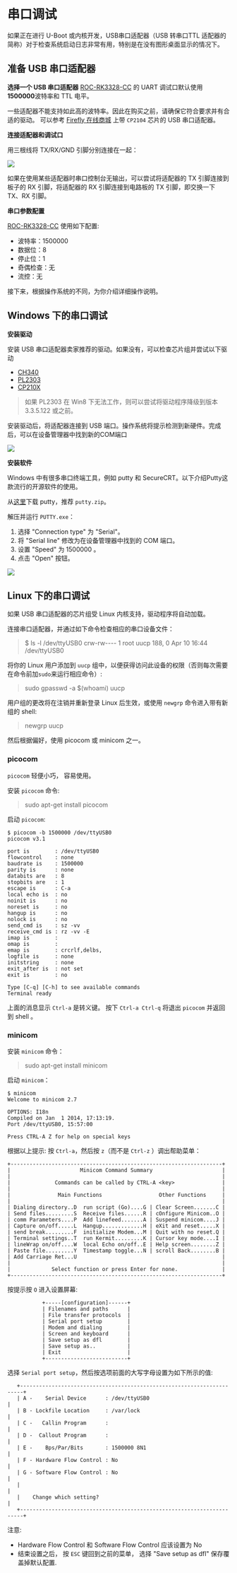 # 串口调试

如果正在进行 U-Boot 或内核开发，USB串口适配器（USB 转串口TTL 适配器的简称）对于检查系统启动日志非常有用，特别是在没有图形桌面显示的情况下。

## 准备 USB 串口适配器

**选择一个 USB 串口适配器** 
[ROC-RK3328-CC] 的 UART 调试口默认使用**1500000**波特率和 TTL 电平。

一些适配器不能支持如此高的波特率。因此在购买之前，请确保它符合要求并有合适的驱动。 可以参考 [Firefly 在线商城](http://shop.t-firefly.com/goods.php?id=32) 上带  `CP2104` 芯片的 USB 串口适配器。

**连接适配器和调试口**

用三根线将 TX/RX/GND 引脚分别连接在一起：

![](img/debug_con.png)

如果在使用某些适配器时串口控制台无输出，可以尝试将适配器的 TX 引脚连接到板子的 RX 引脚，将适配器的 RX 引脚连接到电路板的 TX 引脚，即交换一下 TX、RX 引脚。

**串口参数配置**

[ROC-RK3328-CC] 使用如下配置:

- 波特率：1500000
- 数据位：8
- 停止位：1
- 奇偶检查：无
- 流控：无

接下来，根据操作系统的不同，为你介绍详细操作说明。

## Windows 下的串口调试

**安装驱动**

安装 USB 串口适配器卖家推荐的驱动。如果没有，可以检查芯片组并尝试以下驱动
 - [CH340](http://www.wch.cn/downloads.php?name=pro&proid=5)
 - [PL2303](http://www.prolific.com.tw/US/ShowProduct.aspx?pcid=41)
 - [CP210X](http://www.silabs.com/products/mcu/pages/usbtouartbridgevcpdrivers.aspx)

> 如果 PL2303 在 Win8 下无法工作，则可以尝试将驱动程序降级到版本 3.3.5.122 或之前。

安装驱动后，将适配器连接到 USB 端口。操作系统将提示检测到新硬件。完成后，可以在设备管理器中找到新的COM端口

![](img/debug_devicemanager_com.png)

**安装软件**

Windows 中有很多串口终端工具，例如 putty 和 SecureCRT。以下介绍Putty这款流行的开源软件的使用。

从[这里](http://www.chiark.greenend.org.uk/~sgtatham/putty/download.html)下载 putty，推荐 `putty.zip`。

解压并运行 `PUTTY.exe`：

1. 选择 "Connection type" 为 "Serial"。
2. 将 "Serial line" 修改为在设备管理器中找到的 COM 端口。
3. 设置 "Speed" 为 1500000 。
4. 点击 "Open" 按钮。

![](img/debug_putty_serial.png)

## Linux 下的串口调试

如果 USB 串口适配器的芯片组受 Linux 内核支持，驱动程序将自动加载。

连接串口适配器，并通过如下命令检查相应的串口设备文件：

> $ ls -l /dev/ttyUSB0 
> crw-rw---- 1 root uucp 188, 0 Apr 10 16:44 /dev/ttyUSB0

将你的 Linux 用户添加到 `uucp` 组中，以便获得访问此设备的权限（否则每次需要在命令前加`sudo`来运行相应命令）:

> sudo gpasswd -a $(whoami) uucp

用户组的更改将在注销并重新登录 Linux 后生效，或使用 `newgrp` 命令进入带有新组的 shell:

> newgrp uucp

然后根据偏好，使用 picocom 或 minicom 之一。

### picocom
    
`picocom` 轻便小巧， 容易使用。

安装 `picocom` 命令:

> sudo apt-get install picocom

启动 `picocom`:

```
$ picocom -b 1500000 /dev/ttyUSB0
picocom v3.1

port is        : /dev/ttyUSB0
flowcontrol    : none
baudrate is    : 1500000
parity is      : none
databits are   : 8
stopbits are   : 1
escape is      : C-a
local echo is  : no
noinit is      : no
noreset is     : no
hangup is      : no
nolock is      : no
send_cmd is    : sz -vv
receive_cmd is : rz -vv -E
imap is        : 
omap is        : 
emap is        : crcrlf,delbs,
logfile is     : none
initstring     : none
exit_after is  : not set
exit is        : no

Type [C-q] [C-h] to see available commands
Terminal ready
```

上面的消息显示 `Ctrl-a` 是转义键。 按下 `Ctrl-a Ctrl-q` 将退出 `picocom` 并返回到 shell 。

### minicom

安装 `minicom` 命令：

> sudo apt-get install minicom

启动 `minicom`：

```
$ minicom
Welcome to minicom 2.7

OPTIONS: I18n
Compiled on Jan  1 2014, 17:13:19.
Port /dev/ttyUSB0, 15:57:00
                                                                                                                       
Press CTRL-A Z for help on special keys
```

根据以上提示: 按 `Ctrl-a`，然后按 `z`（而不是 `Ctrl-z` ）调出帮助菜单：

```
+-------------------------------------------------------------------+
|                      Minicom Command Summary                      |
|                                                                   |
|              Commands can be called by CTRL-A <key>               |
|                                                                   |
|               Main Functions                  Other Functions     |
|                                                                   |
| Dialing directory..D  run script (Go)....G | Clear Screen.......C |
| Send files.........S  Receive files......R | cOnfigure Minicom..O |
| comm Parameters....P  Add linefeed.......A | Suspend minicom....J |
| Capture on/off.....L  Hangup.............H | eXit and reset.....X |
| send break.........F  initialize Modem...M | Quit with no reset.Q |
| Terminal settings..T  run Kermit.........K | Cursor key mode....I |
| lineWrap on/off....W  local Echo on/off..E | Help screen........Z |
| Paste file.........Y  Timestamp toggle...N | scroll Back........B |
| Add Carriage Ret...U                                              |
|                                                                   |
|             Select function or press Enter for none.              |
+-------------------------------------------------------------------+
```

按提示按 `O` 进入设置屏幕:
```
           +-----[configuration]------+
           | Filenames and paths      |
           | File transfer protocols  |
           | Serial port setup        |
           | Modem and dialing        |
           | Screen and keyboard      |
           | Save setup as dfl        |
           | Save setup as..          |
           | Exit                     |
           +--------------------------+
```

选择 `Serial port setup`，然后按选项前面的大写字母设置为如下所示的值:

```
   +-----------------------------------------------------------------------+
   | A -    Serial Device      : /dev/ttyUSB0                              |
   | B - Lockfile Location     : /var/lock                                 |
   | C -   Callin Program      :                                           |
   | D -  Callout Program      :                                           |
   | E -    Bps/Par/Bits       : 1500000 8N1                               |
   | F - Hardware Flow Control : No                                        |
   | G - Software Flow Control : No                                        |
   |                                                                       |
   |    Change which setting?                                              |
   +-----------------------------------------------------------------------+
```

注意:
* Hardware Flow Control 和 Software Flow Control 应该设置为 No
* 结束设置之后， 按 `ESC` 键回到之前的菜单， 选择 "Save setup as dfl" 保存覆盖掉默认配置.

[ROC-RK3328-CC]: http://www.t-firefly.com/product/rocrk3328cc.html "ROC-RK3328-CC 官网"

